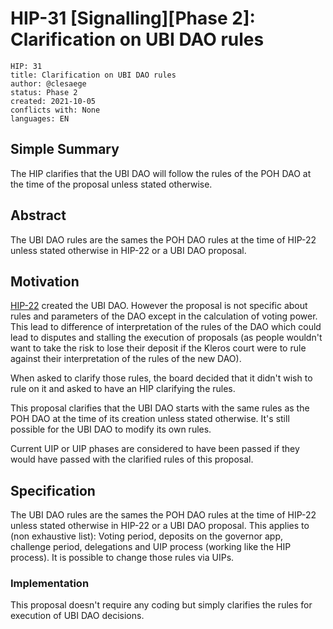# HIP-31 [Signalling][Phase 2]: Clarification on UBI DAO rules

```
HIP: 31
title: Clarification on UBI DAO rules
author: @clesaege
status: Phase 2
created: 2021-10-05
conflicts with: None
languages: EN
```

## Simple Summary

The HIP clarifies that the UBI DAO will follow the rules of the POH DAO at the time of the proposal unless stated otherwise.

## Abstract

The UBI DAO rules are the sames the POH DAO rules at the time of HIP-22 unless stated otherwise in HIP-22 or a UBI DAO proposal.

## Motivation

[HIP-22](https://gov.proofofhumanity.id/t/phase-3-binding-hip-22-creation-of-the-ubi-dao/881) created the UBI DAO. However the proposal is not specific about rules and parameters of the DAO except in the calculation of voting power. This lead to difference of interpretation of the rules of the DAO which could lead to disputes and stalling the execution of proposals (as people wouldn't want to take the risk to lose their deposit if the Kleros court were to rule against their interpretation of the rules of the new DAO).

When asked to clarify those rules, the board decided that it didn't wish to rule on it and asked to have an HIP clarifying the rules. 

This proposal clarifies that the UBI DAO starts with the same rules as the POH DAO at the time of its creation unless stated otherwise.
It's still possible for the UBI DAO to modify its own rules.

Current UIP or UIP phases are considered to have been passed if they would have passed with the clarified rules of this proposal.

## Specification

The UBI DAO rules are the sames the POH DAO rules at the time of HIP-22 unless stated otherwise in HIP-22 or a UBI DAO proposal. This applies to (non exhaustive list): Voting period, deposits on the governor app, challenge period, delegations and UIP process (working like the HIP process).
It is possible to change those rules via UIPs.

### Implementation

This proposal doesn't require any coding but simply clarifies the rules for execution of UBI DAO decisions.
